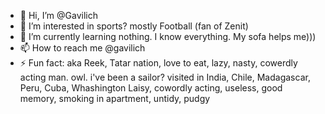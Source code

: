 - 👋 Hi, I’m @Gavilich
- 👀 I’m interested in sports? mostly Football (fan of Zenit)
- 🌱 I’m currently learning nothing. I know everything. My sofa helps me)))
- 📫 How to reach me @gavilich
- ⚡ Fun fact: aka Reek, Tatar nation, love to eat, lazy, nasty, cowerdly acting man. owl. i've been a sailor? visited in India, Chile, Madagascar, Peru, Cuba, Whashington
Laisy, cowordly acting, useless, good memory, smoking in apartment, untidy, pudgy

